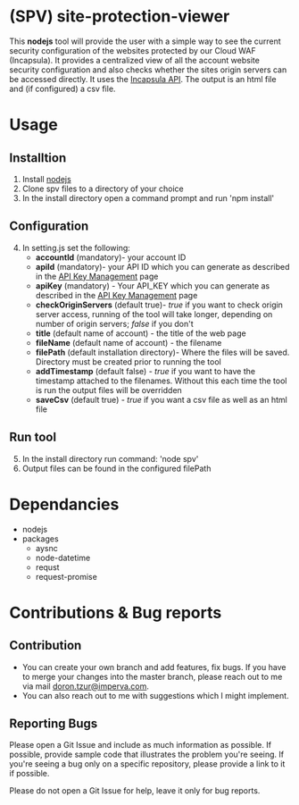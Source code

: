 # (SPV) site-protection-viewer
This **nodejs** tool will provide the user with a simple way to see the current security configuration of the websites protected by our Cloud WAF (Incapsula). It provides a centralized view of all the account website security configuration and also checks whether the sites origin servers can be accessed directly. It uses the [Incapsula API](https://docs.incapsula.com/Content/API/api.htm).
The output is an html file and (if configured) a csv file.


# Usage
## Installtion
1. Install [nodejs](https://nodejs.org/en/download/)
2. Clone spv files to a directory of your choice
3. In the install directory open a command prompt and run 'npm install'
## Configuration
4. In setting.js set the following:
   - **accountId** (mandatory)- your account ID
   - **apiId** (mandatory)- your API ID which you can generate as described in the [API Key Management](https://docs.incapsula.com/Content/management-console-and-settings/api-keys.htm) page
   - **apiKey** (mandatory) - Your API_KEY which you can generate as described in the [API Key Management](https://docs.incapsula.com/Content/management-console-and-settings/api-keys.htm) page
   - **checkOriginServers** (default true)- *true* if you want to check origin server access, running of the tool will take longer, depending on number of origin servers; *false* if you don't
   - **title** (default name of account) - the title of the web page
   - **fileName** (default name of account) - the filename
   - **filePath** (default installation directory)- Where the files will be saved. Directory must be created prior to running the tool
   - **addTimestamp** (default false) - *true* if you want to have the timestamp attached to the filenames. Without this each time the tool is run the output files will be overridden
   - **saveCsv** (default true) - *true* if you want a csv file as well as an html file
## Run tool
5.  In the install directory run command: 'node spv'
6.  Output files can be found in the configured filePath

# Dependancies
- nodejs
- packages
  - aysnc
  - node-datetime
  - requst
  - request-promise
  
# Contributions & Bug reports
## Contribution
- You can create your own branch and add features, fix bugs.
If you have to merge your changes into the master branch, please reach out to me via mail doron.tzur@imperva.com.
- You can also reach out to me with suggestions which I might implement.

## Reporting Bugs
Please open a Git Issue and include as much information as possible. If possible, provide sample code that illustrates the problem you're seeing. If you're seeing a bug only on a specific repository, please provide a link to it if possible.

Please do not open a Git Issue for help, leave it only for bug reports.
